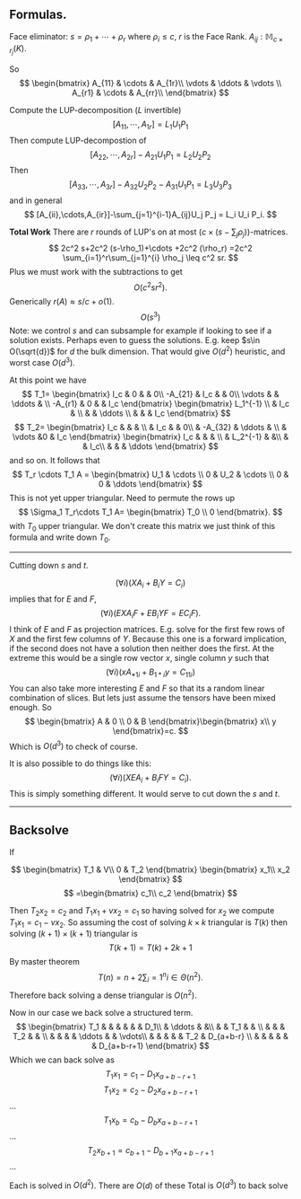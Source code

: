 
## Formulas.

Face eliminator:  $s=\rho_1+\cdots +\rho_r$ where $\rho_i\leq c$,
$r$ is the Face Rank.  $A_{ij}:\mathbb{M}_{c\times r_j}(K)$.

So 
$$
\begin{bmatrix}
    A_{11} & \cdots & A_{1r}\\
    \vdots & \ddots & \vdots \\
    A_{r1} & \cdots & A_{rr}\\
\end{bmatrix}
$$

Compute the LUP-decomposition ($L$ invertible)
$$
[A_{11},\cdots,A_{1r}] = L_1 U_1 P_1
$$
Then compute LUP-decompostion of 
$$
[A_{22},\cdots,A_{2r}]-A_{21}U_1 P_1 = L_2U_2 P_2
$$
Then 
$$
[A_{33},\cdots,A_{3r}]-A_{32}U_2P_2 -A_{31}U_1 P_1 = L_3U_3 P_3
$$
and in general
$$
[A_{ii},\cdots,A_{ir}]-\sum_{j=1}^{i-1}A_{ij}U_j P_j = L_i U_i P_i.
$$


**Total Work**
There are $r$ rounds of LUP's on at most $(c\times (s-\sum_j \rho_j))$-matrices.
$$
2c^2 s+2c^2 (s-\rho_1)+\cdots +2c^2 (\rho_r)
=2c^2 \sum_{i=1}^r\sum_{j=1}^{i} \rho_j \leq c^2 sr.
$$
Plus we must work with the subtractions to get
$$
O(c^2 s r^2).
$$
Generically $r(A)\approx s/c+o(1)$.
$$
O(s^3)
$$
Note: we control $s$ and can subsample for example if looking to see if a solution exists.  Perhaps even to guess the solutions.  E.g. keep $s\in O(\sqrt{d})$ for $d$ the bulk dimension.  That would give $O(d^2)$ heuristic, and worst case $O(d^3)$.

At this point we have
$$
T_1=
\begin{bmatrix}
I_c & 0 & &  0\\ 
-A_{21}  & I_c & & 0\\
\vdots & & \ddots & \\
-A_{r1} & 0 & & I_c
\end{bmatrix}
\begin{bmatrix}
L_1^{-1} \\ 
& I_c & \\
 & & \ddots \\
 & & & I_c
\end{bmatrix}
$$
$$
T_2=
\begin{bmatrix}
I_c &  & &  \\ 
 & I_c  & & 0\\
 & -A_{32} & \ddots & \\
 & \vdots &0 & I_c
\end{bmatrix}
\begin{bmatrix}
I_c &  & &  \\ 
 & L_2^{-1}  & &\\
 &  & I_c\\
 &  & & \ddots
\end{bmatrix}
$$
and so on.  It follows that
$$
T_r \cdots T_1 A = 
\begin{bmatrix}
U_1 & \cdots \\
0 & U_2 & \cdots \\
0 & 0 & \ddots
\end{bmatrix}
$$
This is not yet upper triangular.  Need to permute the rows up
$$
\Sigma_1 T_r\cdots T_1 A= \begin{bmatrix} T_0 \\ 0 \end{bmatrix}.
$$
with $T_0$ upper triangular.  We don't create this matrix we just think of this formula and write down $T_0$.



---


Cutting down $s$ and $t$.

$$
(\forall i)(XA_i+B_i Y=C_i)
$$
implies that for $E$ and $F$,
$$
(\forall i)(EXA_iF+EB_i Y F= EC_iF).
$$
I think of $E$ and $F$ as projection matrices.  E.g. solve for the first few rows of $X$ and the first few columns of $Y$.  Because this one is a forward implication, if the second does not have a solution then neither does the first.  At the extreme this would be a single row vector $x$, single column $y$ such that
$$
(\forall i)(x A_{*1i}+B_{1*i}y=C_{11i})
$$
You can also take more interesting $E$ and $F$ so that its a random linear combination of slices.  But lets just assume the tensors have been mixed enough.  So 
$$
\begin{bmatrix} A & 0 \\ 0 & B \end{bmatrix}\begin{bmatrix} x\\ y \end{bmatrix}=c.
$$
Which is $O(d^3)$ to check of course.


It is also possible to do things like this:
$$
(\forall i)(XEA_i+B_iFY= C_i).
$$
This is simply something different.  It would serve to cut down the $s$ and $t$.

----

## Backsolve

If

$$
\begin{bmatrix}
T_1 & V\\
0  & T_2 
\end{bmatrix}
\begin{bmatrix}
x_1\\
x_2
\end{bmatrix}
$$
$$
=\begin{bmatrix}
c_1\\
c_2
\end{bmatrix}
$$

Then $T_2 x_2=c_2$ and $T_1 x_1+vx_2=c_1$ so 
having solved for $x_2$ we compute $T_1x_1=c_1-v x_2$.
So assuming the cost of solving $k\times k$ triangular is $T(k)$ then
solving $(k+1)\times (k+1)$ triangular is 
$$
T(k+1)=T(k)+2k+1
$$
By master theorem
$$
T(n)=n+2\sum_i=1^n i\in \Theta(n^2).
$$
Therefore back solving a dense triangular is $O(n^2)$.

Now in our case we back solve a structured term.
$$
\begin{bmatrix}
T_1 & & & & & & D_1\\
& \ddots & &\\ 
& & T_1 & & \\
& & & T_2 & & \\
& & & & \ddots & & \vdots\\
& & & & & T_2 & D_{a+b-r} \\
& & & & & &  D_{a+b-r+1}
\end{bmatrix}
$$
Which we can back solve as 
$$
T_1 x_1  =c_1-D_1 x_{a+b-r+1}
$$
$$
T_1 x_2  =c_2-D_2 x_{a+b-r+1}
$$
...
$$
T_1 x_b  =c_b-D_b x_{a+b-r+1}
$$
...
$$
T_2 x_{b+1}  =c_{b+1}-D_{b+1} x_{a+b-r+1}
$$
...

Each is solved in $O(d^2)$.  There are $O(d)$ of these
Total is $O(d^3)$ to back solve